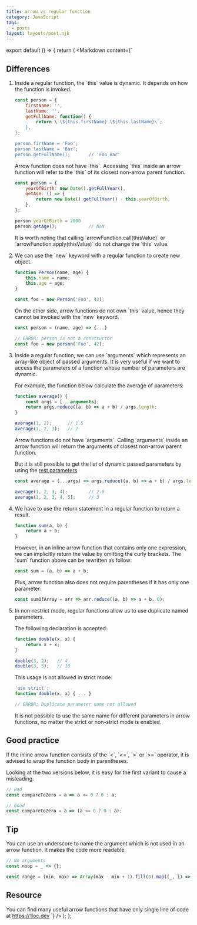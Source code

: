 ```yaml
---
title: arrow vs regular function
category: JavaScript
tags:
  - posts
layout: layouts/post.njk
---
```


export default () => {
    return (
<Markdown
    content={`
## Differences

1. Inside a regular function, the \`this\` value is dynamic. It depends on how the function is invoked.

    ~~~ javascript
    const person = {
        firstName: '',
        lastName: '',
        getFullName: function() {
            return \`\${this.firstName} \${this.lastName}\`;
        },
    };

    person.firtName = 'Foo';
    person.lastName = 'Bar';
    person.getFullName();       // 'Foo Bar'
    ~~~

    Arrow function does not have \`this\`. Accessing \`this\` inside an arrow function will refer to the \`this\` of its closest non-arrow parent function.

    ~~~ javascript
    const person = {
        yearOfBirth: new Date().getFullYear(),
        getAge: () => {
            return new Date().getFullYear() - this.yearOfBirth;
        },
    };

    person.yearOfBirth = 2000
    person.getAge();            // NaN
    ~~~

    It is worth noting that calling \`arrowFunction.call(thisValue)\` or \`arrowFunction.apply(thisValue)\` do not change the \`this\` value.

2. We can use the \`new\` keyword with a regular function to create new object.

    ~~~ javascript
    function Person(name, age) {
        this.name = name;
        this.age = age;
    }

    const foo = new Person('Foo', 42);
    ~~~

    On the other side, arrow functions do not own \`this\` value, hence they cannot be invoked with the \`new\` keyword.

    ~~~ javascript
    const person = (name, age) => {...}

    // ERROR: person is not a constructor
    const foo = new person('Foo', 42);
    ~~~
    
3. Inside a regular function, we can use \`arguments\` which represents an array-like object of passed arguments. 
    It is very useful if we want to access the parameters of a function whose number of parameters are dynamic.

    For example, the function below calculate the average of parameters:

    ~~~ javascript
    function average() {
        const args = [...arguments];
        return args.reduce((a, b) => a + b) / args.length;
    }

    average(1, 2);      // 1.5
    average(1, 2, 3);   // 2
    ~~~

    Arrow functions do not have \`arguments\`. Calling \`arguments\` inside an arrow function will return the arguments 
    of closest non-arrow parent function.

    But it is still possible to get the list of dynamic passed parameters by using the [rest parameters](https://developer.mozilla.org/en-US/docs/Web/JavaScript/Reference/Functions/rest_parameters)

    ~~~ javascript
    const average = (...args) => args.reduce((a, b) => a + b) / args.length;

    average(1, 2, 3, 4);        // 2.5
    average(1, 2, 3, 4, 5);     // 3
    ~~~

4. We have to use the return statement in a regular function to return a result. 

    ~~~ javascript
    function sum(a, b) {
        return a + b;
    }
    ~~~
    
    However, in an inline arrow function that contains only one expression, we can implicitly return the value by omitting the curly brackets. 
    The \`sum\` function above can be rewritten as follow:
    
    ~~~ javascript
    const sum = (a, b) => a + b;
    ~~~
    
    Plus, arrow function also does not require parentheses if it has only one parameter:
    
    ~~~ javascript
    const sumOfArray = arr => arr.reduce((a, b) => a + b, 0);    
    ~~~

5. In non-restrict mode, regular functions allow us to use duplicate named parameters.

    The following declaration is accepted:

    ~~~ javascript
    function double(x, x) {
        return x + x;
    }

    double(3, 2);   // 4 
    double(3, 5);   // 10
    ~~~

    This usage is not allowed in strict mode:

    ~~~ javascript
    'use strict';
    function double(x, x) { ... }

    // ERROR: Duplicate parameter name not allowed
    ~~~

    It is not possible to use the same name for different parameters in arrow functions, no matter the strict or non-strict mode is enabled.

## Good practice

If the inline arrow function consists of the \`<\`, \`<=\`, \`>\` or \`>=\` operator, it is advised to wrap the function body in parentheses. 

Looking at the two versions below, it is easy for the first variant to cause a misleading.

~~~ javascript
// Bad
const compareToZero = a => a <= 0 ? 0 : a;

// Good
const compareToZero = a => (a <= 0 ? 0 : a);
~~~

## Tip

You can use an underscore to name the argument which is not used in an arrow function. It makes the code more readable.

~~~ javascript
// No arguments
const noop = _ => {};

const range = (min, max) => Array(max - min + 1).fill(0).map((_, i) => min + i);
~~~

## Resource

You can find many useful arrow functions that have only single line of code at https://1loc.dev
`}
/>
    );
};

